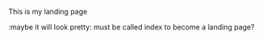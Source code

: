 This is my landing page

:maybe it will look pretty:
must be called index to become a landing page?
